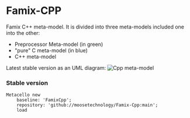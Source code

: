 # Famix-CPP

Famix C++ meta-model. It is divided into three meta-models included one into the other:
- Preprocessor Meta-model (in green)
- "pure" C meta-model (in blue)
- C++ meta-model

Latest stable version as an UML diagram:
![Cpp meta-model](https://raw.githubusercontent.com/moosetechnology/Famix-Cpp/v1/doc/cppFullModel.png)

### Stable version

```Smalltalk
Metacello new
    baseline: 'FamixCpp';
    repository: 'github://moosetechnology/Famix-Cpp:main';
    load
```
